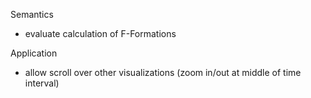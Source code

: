
Semantics
- evaluate calculation of F-Formations

Application
- allow scroll over other visualizations (zoom in/out at middle of time interval)